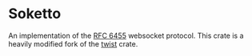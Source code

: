 # Soketto

An implementation of the [RFC 6455][1] websocket protocol.
This crate is a heavily modified fork of the [twist][2] crate.

[1]: https://tools.ietf.org/html/rfc6455
[2]: https://crates.io/crates/twist

